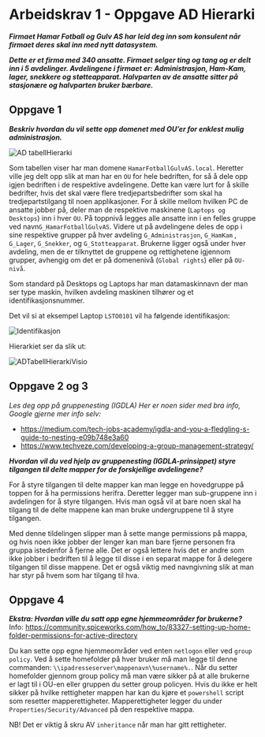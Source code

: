 # Arbeidskrav 1 - Oppgave AD Hierarki

_**Firmaet Hamar Fotball og Gulv AS har leid deg inn som konsulent når firmaet deres skal inn med nytt datasystem.**_

_**Dette er et firma med 340 ansatte. Firmaet selger ting og tang og er delt inn i 5 avdelinger. Avdelingene i firmaet er: Administrasjon, Ham-Kam, lager, snekkere og støtteapparat. Halvparten av de ansatte sitter på stasjonære og halvparten bruker bærbare.**_

## Oppgave 1

_**Beskriv hvordan du vil sette opp domenet med OU’er for enklest mulig administrasjon.**_


![AD tabellHierarki](https://image.larsenjr.no/2019-09-17_pLlCDC.png)



Som tabellen viser har man domene `HamarFotballGulvAS.local`. Heretter ville jeg delt opp slik at man har en `OU` for hele bedriften, for så å dele opp igjen bedriften i de respektive avdelingene. Dette kan være lurt for å skille bedrifter, hvis det skal være flere tredjepartsbedrifter som skal ha tredjepartstilgang til noen applikasjoner. For å skille mellom hvilken PC de ansatte jobber på, deler man de respektive maskinene (`Laptops og Desktops`) inn i hver `OU`.  På toppnivå legges alle ansatte inn i en felles gruppe ved navn`G_HamarFotballGulvAS`. 
Videre ut på avdelingene deles de opp i sine respektive grupper på hver avdeling `G_Administrasjon`, `G_HamKam` , `G_Lager`, `G_Snekker`, og `G_Stotteapparat`. Brukerne ligger også under hver avdeling, men de er tilknyttet de gruppene og rettighetene igjennom grupper, avhengig om det er på domenenivå (`Global rights`) eller på `OU-nivå`.

Som standard på Desktops og Laptops har man datamaskinnavn der man ser type maskin, hvilken avdeling maskinen tilhører og et identifikasjonsnummer.

Det vil si at eksempel Laptop `LSTO0101` vil ha følgende identifikasjon:

![Identifikasjon](https://image.larsenjr.no/2019-09-18_nStDjA.png)

Hierarkiet ser da slik ut: 

![ADTabellHierarkiVisio](https://image.larsenjr.no/2019-09-18_6jG4CX.png)


## Oppgave 2 og 3

_Les deg opp på gruppenesting (IGDLA)
Her er noen sider med bra info, Google gjerne mer info selv:_

- https://medium.com/tech-jobs-academy/igdla-and-you-a-fledgling-s-guide-to-nesting-e09b748e3a60
- https://www.techveze.com/developing-a-group-management-strategy/

_**Hvordan vil du ved hjelp av gruppenesting (IGDLA-prinsippet) styre tilgangen til delte mapper for de forskjellige avdelingene?**_

For å styre tilgangen til delte mapper kan man legge en hovedgruppe på toppen for å ha permissions herifra.
Deretter legger man sub-gruppene inn i avdelingen for å styre tilgangen. Hvis man også vil at bare noen skal ha tilgang til de delte mappene kan man bruke undergruppene til å styre tilgangen.

Med denne tildelingen slipper man å sette mange permissions på mappa, og hvis noen ikke jobber der lenger kan man bare fjerne personen fra gruppa istedenfor å fjerne alle. Det er også lettere hvis det er andre som ikke jobber i bedriften til å legge til disse i en separat mappe for å delegere tilgangen til disse mappene. Det er også viktig med navngivning slik at man har styr på hvem som har tilgang til hva.

## Oppgave 4

_**Ekstra: Hvordan ville du satt opp egne hjemmeområder for brukerne?**_
Info: https://community.spiceworks.com/how_to/83327-setting-up-home-folder-permissions-for-active-directory

Du kan sette opp egne hjemmeområder ved enten `netlogon` eller ved `group policy`. 
Ved å sette homefolder på hver bruker må man legge til denne commanden: `\\ipadresseserver\mappenavn\%username%.`. Når du setter homefolder gjennom group policy må man være sikker på at alle brukerne er lagt til i OU-en eller gruppen du setter group policyen. Hvis du ikke er helt sikker på hvilke rettigheter mappen har kan du kjøre et `powershell` script som resetter mapperettigheter.  Mapperettigheter legger du under `Properties/Security/Advanced` på den respektive mappa. 

NB! Det er viktig å skru AV `inheritance` når man har gitt rettigheter. 
